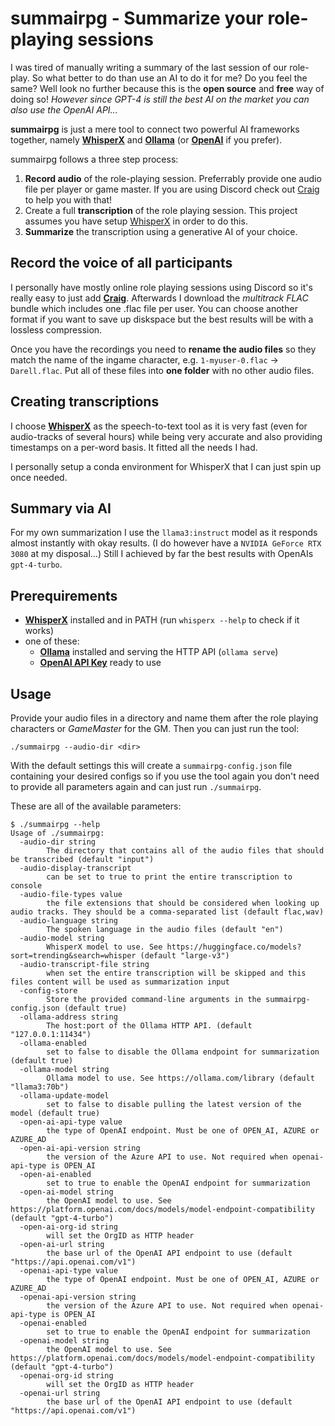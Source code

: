 # summairpg - Summarize your role-playing sessions

I was tired of manually writing a summary of the last session of our role-play. So what better to do than use an AI to do it for me?
Do you feel the same? Well look no further because this is the **open source** and **free** way of doing so!
*However since GPT-4 is still the best AI on the market you can also use the OpenAI API...*

**summairpg** is just a mere tool to connect two powerful AI frameworks together, namely **[WhisperX](https://github.com/m-bain/whisperX)** and **[Ollama](https://ollama.com/)**
(or **[OpenAI](https://platform.openai.com/docs/overview)** if you prefer).

summairpg follows a three step process:

1. **Record audio** of the role-playing session. Preferrably provide one audio file per player or game master. If you are using Discord check out [Craig](https://craig.chat) to help you with that!
2. Create a full **transcription** of the role playing session. This project assumes you have setup [WhisperX](https://github.com/m-bain/whisperX) in order to do this.
3. **Summarize** the transcription using a generative AI of your choice.

## Record the voice of all participants

I personally have mostly online role playing sessions using Discord so it's really easy to just add **[Craig](https://craig.chat)**. Afterwards I download the *multitrack FLAC* bundle which includes one .flac file per user. You can choose another format if you want to save up diskspace but the best results will be with a lossless compression.

Once you have the recordings you need to **rename the audio files** so they match the name of the ingame character, e.g. `1-myuser-0.flac` -> `Darell.flac`.
Put all of these files into **one folder** with no other audio files.

## Creating transcriptions

I choose **[WhisperX](https://github.com/m-bain/whisperX)** as the speech-to-text tool as it is very fast (even for audio-tracks of several hours) while being very accurate and also providing timestamps on a per-word basis. It fitted all the needs I had.

I personally setup a conda environment for WhisperX that I can just spin up once needed.

## Summary via AI

For my own summarization I use the `llama3:instruct` model as it responds almost instantly with okay results. (I do however have a `NVIDIA GeForce RTX 3080` at my disposal...)
Still I achieved by far the best results with OpenAIs `gpt-4-turbo`.

## Prerequirements

- **[WhisperX](https://github.com/m-bain/whisperX)** installed and in PATH (run `whisperx --help` to check if it works)
- one of these:
  - **[Ollama](https://ollama.com/)** installed and serving the HTTP API (`ollama serve`)
  - **[OpenAI API Key](https://platform.openai.com/docs/quickstart)** ready to use

## Usage

Provide your audio files in a directory and name them after the role playing characters or *GameMaster* for the GM.
Then you can just run the tool:

`./summairpg --audio-dir <dir>`

With the default settings this will create a `summairpg-config.json` file containing your desired configs so if you use the tool again you don't need to provide all parameters again and can just run `./summairpg`.

These are all of the available parameters:

```
$ ./summairpg --help
Usage of ./summairpg:
  -audio-dir string
        The directory that contains all of the audio files that should be transcribed (default "input")
  -audio-display-transcript
        can be set to true to print the entire transcription to console
  -audio-file-types value
        the file extensions that should be considered when looking up audio tracks. They should be a comma-separated list (default flac,wav)
  -audio-language string
        The spoken language in the audio files (default "en")
  -audio-model string
        WhisperX model to use. See https://huggingface.co/models?sort=trending&search=whisper (default "large-v3")
  -audio-transcript-file string
        when set the entire transcription will be skipped and this files content will be used as summarization input
  -config-store
        Store the provided command-line arguments in the summairpg-config.json (default true)
  -ollama-address string
        The host:port of the Ollama HTTP API. (default "127.0.0.1:11434")
  -ollama-enabled
        set to false to disable the Ollama endpoint for summarization (default true)
  -ollama-model string
        Ollama model to use. See https://ollama.com/library (default "llama3:70b")
  -ollama-update-model
        set to false to disable pulling the latest version of the model (default true)
  -open-ai-api-type value
        the type of OpenAI endpoint. Must be one of OPEN_AI, AZURE or AZURE_AD
  -open-ai-api-version string
        the version of the Azure API to use. Not required when openai-api-type is OPEN_AI
  -open-ai-enabled
        set to true to enable the OpenAI endpoint for summarization
  -open-ai-model string
        the OpenAI model to use. See https://platform.openai.com/docs/models/model-endpoint-compatibility (default "gpt-4-turbo")
  -open-ai-org-id string
        will set the OrgID as HTTP header
  -open-ai-url string
        the base url of the OpenAI API endpoint to use (default "https://api.openai.com/v1")
  -openai-api-type value
        the type of OpenAI endpoint. Must be one of OPEN_AI, AZURE or AZURE_AD
  -openai-api-version string
        the version of the Azure API to use. Not required when openai-api-type is OPEN_AI
  -openai-enabled
        set to true to enable the OpenAI endpoint for summarization
  -openai-model string
        the OpenAI model to use. See https://platform.openai.com/docs/models/model-endpoint-compatibility (default "gpt-4-turbo")
  -openai-org-id string
        will set the OrgID as HTTP header
  -openai-url string
        the base url of the OpenAI API endpoint to use (default "https://api.openai.com/v1")
```

